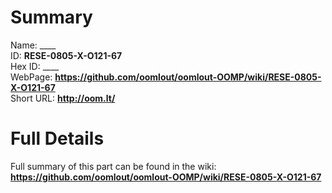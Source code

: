 
Summary
=================
  
Name: ____    
ID: __RESE-0805-X-O121-67__   
Hex ID: ____   
WebPage: __https://github.com/oomlout/oomlout-OOMP/wiki/RESE-0805-X-O121-67__   
Short URL: __http://oom.lt/__   

Full Details
==========================
Full summary of this part can be found in the wiki:   
__https://github.com/oomlout/oomlout-OOMP/wiki/RESE-0805-X-O121-67__    

